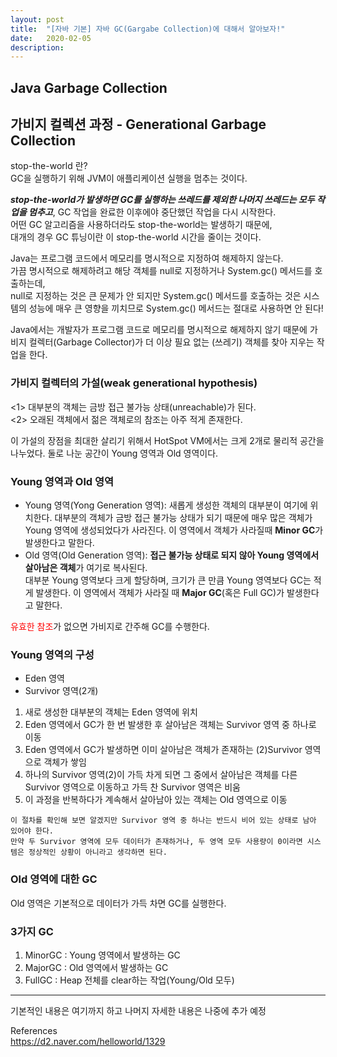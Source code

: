 ```yaml
---
layout: post
title:  "[자바 기본] 자바 GC(Gargabe Collection)에 대해서 알아보자!"
date:   2020-02-05
description: 
---
```


## Java Garbage Collection


## 가비지 컬렉션 과정 - Generational Garbage Collection

stop-the-world 란?  
GC을 실행하기 위해 JVM이 애플리케이션 실행을 멈추는 것이다.  

***stop-the-world가 발생하면 GC를 실행하는 쓰레드를 제외한 나머지 쓰레드는 모두 작업을 멈추고***, GC 작업을 완료한 이후에야 중단했던 작업을 다시 시작한다.  
어떤 GC 알고리즘을 사용하더라도 stop-the-world는 발생하기 때문에,  
대개의 경우 GC 튜닝이란 이 stop-the-world 시간을 줄이는 것이다.  


Java는 프로그램 코드에서 메모리를 명시적으로 지정하여 해제하지 않는다.  
가끔 명시적으로 해제하려고 해당 객체를 null로 지정하거나 System.gc() 메서드를 호출하는데,  
null로 지정하는 것은 큰 문제가 안 되지만 System.gc() 메서드를 호출하는 것은 시스템의 성능에 매우 큰 영향을 끼치므로 System.gc() 메서드는 절대로 사용하면 안 된다!  

Java에서는 개발자가 프로그램 코드로 메모리를 명시적으로 해제하지 않기 때문에 가비지 컬렉터(Garbage Collector)가 더 이상 필요 없는 (쓰레기) 객체를 찾아 지우는 작업을 한다.  


### 가비지 컬렉터의 가설(weak generational hypothesis)  
<1> 대부분의 객체는 금방 접근 불가능 상태(unreachable)가 된다.  
<2> 오래된 객체에서 젊은 객체로의 참조는 아주 적게 존재한다.  

 이 가설의 장점을 최대한 살리기 위해서 HotSpot VM에서는 크게 2개로 물리적 공간을 나누었다. 둘로 나눈 공간이 Young 영역과 Old 영역이다.  

### Young 영역과 Old 영역  
* Young 영역(Yong Generation 영역): 새롭게 생성한 객체의 대부분이 여기에 위치한다. 대부분의 객체가 금방 접근 불가능 상태가 되기 때문에 매우 많은 객체가 Young 영역에 생성되었다가 사라진다. 이 영역에서 객체가 사라질때 **Minor GC**가 발생한다고 말한다.
* Old 영역(Old Generation 영역): **접근 불가능 상태로 되지 않아 Young 영역에서 살아남은 객체**가 여기로 복사된다.  
대부분 Young 영역보다 크게 할당하며, 크기가 큰 만큼 Young 영역보다 GC는 적게 발생한다. 이 영역에서 객체가 사라질 때 **Major GC**(혹은 Full GC)가 발생한다고 말한다.

<span style="color:red"> 유효한 참조</span>가 없으면 가비지로 간주해 GC를 수행한다.



### Young 영역의 구성

* Eden 영역  
* Survivor 영역(2개)

1) 새로 생성한 대부분의 객체는 Eden 영역에 위치  
2) Eden 영역에서 GC가 한 번 발생한 후 살아남은 객체는 Survivor 영역 중 하나로 이동  
3) Eden 영역에서 GC가 발생하면 이미 살아남은 객체가 존재하는 (2)Survivor 영역으로 객체가 쌓임  
4) 하나의 Survivor 영역(2)이 가득 차게 되면 그 중에서 살아남은 객체를 다른 Survivor 영역으로 이동하고 가득 찬 Survivor 영역은 비움  
5) 이 과정을 반복하다가 계속해서 살아남아 있는 객체는 Old 영역으로 이동  

~~~
이 절차를 확인해 보면 알겠지만 Survivor 영역 중 하나는 반드시 비어 있는 상태로 남아 있어야 한다.  
만약 두 Survivor 영역에 모두 데이터가 존재하거나, 두 영역 모두 사용량이 0이라면 시스템은 정상적인 상황이 아니라고 생각하면 된다.
~~~

### Old 영역에 대한 GC
Old 영역은 기본적으로 데이터가 가득 차면 GC를 실행한다.  

### 3가지 GC  
1) MinorGC : Young 영역에서 발생하는 GC
2) MajorGC : Old 영역에서 발생하는 GC
3) FullGC : Heap 전체를 clear하는 작업(Young/Old 모두)




----
기본적인 내용은 여기까지 하고 나머지 자세한 내용은 나중에 추가 예정



References  
https://d2.naver.com/helloworld/1329